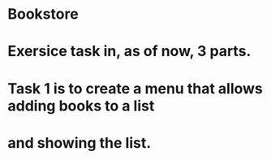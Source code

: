 # Bookstore
#
# Exersice task in, as of now, 3 parts. 
#
# Task 1 is to create a menu that allows adding books to a list 
# and showing the list. 